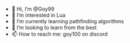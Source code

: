 - 👋 Hi, I’m @Goy99
- 👀 I’m interested in Lua
- 🌱 I’m currently learning pathfinding algorithms
- 💞️ I’m looking to learn from the best
- 📫 How to reach me: goy100 on discord

<!---
Goy99/Goy99 is a ✨ special ✨ repository because its `README.md` (this file) appears on your GitHub profile.
You can click the Preview link to take a look at your changes.
--->
